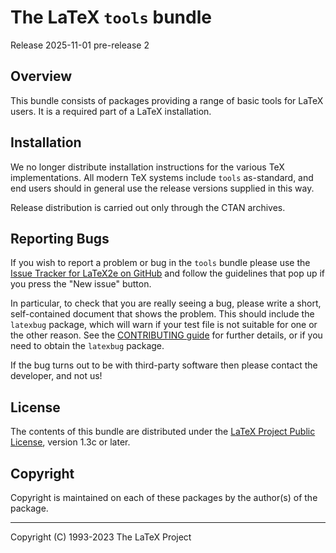 The LaTeX `tools` bundle
========================

Release 2025-11-01 pre-release 2

Overview
--------

This bundle consists of packages providing a range of basic tools for
LaTeX users. It is a required part of a LaTeX installation.

Installation
------------

We no longer distribute installation instructions for the various TeX
implementations. All modern TeX systems include `tools` as-standard, and end
users should in general use the release versions supplied in this way.

Release distribution is carried out only through the CTAN archives.

Reporting Bugs
--------------

If you wish to report a problem or bug in the `tools` bundle
please use the [Issue Tracker for LaTeX2e on
GitHub](https://github.com/latex3/latex2e/issues)
and follow the guidelines that pop up if you press the "New issue" button.

In particular, to check that you are really seeing a bug, please write
a short, self-contained document that shows the problem. This should
include the `latexbug` package, which will warn if your test file is
not suitable for one or the other reason. See the [CONTRIBUTING
guide](https://github.com/latex3/latex2e/blob/main/CONTRIBUTING.md)
for further details, or if you need to obtain the `latexbug` package.

If the bug turns out to be with third-party software then please
contact the developer, and not us!

License
-------

The contents of this bundle are distributed under the [LaTeX Project
Public License](https://www.latex-project.org/lppl/lppl-1-3c/),
version 1.3c or later.

Copyright
---------

Copyright is maintained on each of these packages by the author(s)
of the package.

-----

<p>Copyright (C) 1993-2023 The LaTeX Project <br />
